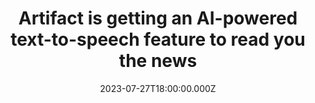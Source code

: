 ---
external: true
url: https://www.theverge.com/2023/7/27/23810160/artifact-ai-text-to-speech-read-news-snoop-dogg-gwyneth-paltrow-speechify
title: Artifact is getting an AI-powered text-to-speech feature to read you the news
description: Artifact — the news app from Instagram co-founders Kevin Systrom and Mike Krieger — is adding an AI-powered text-to-speech feature that will read you news articles. Snoop Dogg and Gwyneth Paltrow are two of the voices that you can listen to.
date: 2023-07-27T18:00:00.000Z
icon: https://www.google.com/s2/favicons?domain=theverge.com&sz=32
source: The Verge
---